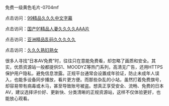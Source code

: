 免费一级黄色毛片-0704mf

点击访问：<a href="https://bered.pages.dev/">99精品久久久中文字幕</a>

点击访问：<a href="https://rtj-3zo.pages.dev/">国产91精品人妻久久久久AAA片</a>

点击访问：<a href="https://vassv.pages.dev/">亚洲精品乱码久久久久久</a>

点击访问：<a href="https://gsd-agv.pages.dev/">久久久熟妇熟女</a>


很多人寻找“日本AV免费”时，往往只在意能免费看，却忽略了画质和安全。其实，优质资源站一般都提供S1、MOODYZ等热门系列，高清无广告，还用HTTPS保护用户隐私，避免信息泄露。正规平台通常会设置成年验证，防止未成年人误入，也能多设备同步播放，看片更方便。而那些杂乱的小站，虽然打着免费旗号，却容易带有病毒或木马，甚至导致账号被盗。想真正享受安全、流畅、免费的日本AV，建议选择评价好、更新快、分类清晰的正规资源站，这样不仅体验更好，也能放心观看。

<span style="display:none;">[Canonical link](）</span>


